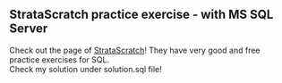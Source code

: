 ## StrataScratch practice exercise - with MS SQL Server
Check out the page of [StrataScratch](https://www.stratascratch.com/)! They have very good and free practice exercises for SQL.  
Check my solution under solution.sql file!
